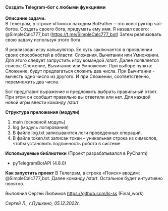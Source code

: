 #### **Создать Telegram-бот с любыми функциями**

**Описание задачи.**  
В Телеграм, в строке «Поиск» находим BotFather – это конструктор чат-ботов.
Создать своего бота, придумать ему имя. Я назвал своего: 
@SimpleCalc777_bot (https://t.me/SimpleCalc777_bot)
Затем реализовать свою задачу используя этого бота.

Я реализовал игру калькулятор. Ее суть заключается в проявлении своих способностей в
области: Сложения, Вычитании или Умножении. 
Для этого следует запрустить игру командой */start*.
Далее появляется список: Сложение, Вычитание или Умножение.
При выборе пункта: Сложение, будут предлагаться сложить два числа.
При Вычитании - вычесть одно число из другого. 
И при Сложении, соответственно, перемножить два числа.

Бот представит выражение и предложить выбрать правильный ответ. 
При этом он сообщит правильно вы ответили или нет.
Для каждой новой игры ввести команду */start*


**Структура приложения (модули)**
1. main (основной модуль)
2. log (модуль логирования)
3. В файле log.txt записываются логи проведенных операций.
4. В файле token.txt записан токен – уникальная строка из символов, чтобы установить подлинность робота в системе

**Используемые библиотеки**
(Проект разрабатывался в PyCharm)
- pyTelegramBotAPI (4.8.0)

**Как запустить проект**
В Телеграм, в строке «Поиск» вводим: @SimpleCalc777_bot.
Далее команду */start*. Остальное будет интуитивно понятно.


Выполнил Сергей Любимов https://github.com/ls-ss (Final_work)

_Сергей Л., г.Пушкино, 05.12.2022г._